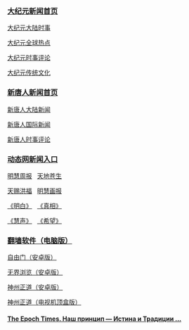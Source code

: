 <h3><a target="_blank" href="https://github.com/gwy252/djy/blob/master/gb/nf1351518.md#1">大纪元新闻首页</a></h3>
<p><a target="_blank" href="https://github.com/gwy252/djy/blob/master/gb/nsc413.md#1">大纪元大陆时事</a></p>
<p><a target="_blank" href="https://github.com/gwy252/djy/blob/master/gb/n24hr.md#1">大纪元全球热点</a></p>
<p><a target="_blank" href="https://github.com/gwy252/djy/blob/master/gb/news392.md#1">大纪元时事评论</a></p>
<p><a target="_blank" href="https://github.com/gwy252/djy/blob/master/gb/ncid1982.md#1">大纪元传统文化</a></p>

<h3><a target="_blank" href="https://github.com/gwy252/ntdtv/blob/master/gb/prog204.md#1">新唐人新闻首页</a></h3>
<p><a target="_blank" href="https://github.com/gwy252/ntdtv/blob/master/gb/prog204_1.md#1">新唐人大陆新闻</a></p>
<p><a target="_blank" href="https://github.com/gwy252/ntdtv/blob/master/gb/prog202_1.md#1">新唐人国际新闻</a></p>
<p><a target="_blank" href="https://github.com/gwy252/ntdtv/blob/master/gb/prog207_1.md#1">新唐人时事评论</a></p>

<h3><a target="_blank" href="https://3e2ju3.dfa3.tk/32654/u44774p">动态网新闻入口</a></h3>

<p><a target="_blank" href="https://github.com/gfw-breaker/mh-qikan/blob/master/indexes/zhongguo.md">明慧周报</a>
&nbsp;&nbsp;<a target="_blank" href="https://github.com/gfw-breaker/mh-qikan/blob/master/indexes/cangsheng.md">天地苍生</a></p>
<p><a target="_blank" href="https://github.com/gfw-breaker/mh-qikan/blob/master/indexes/hongfu.md">天赐洪福</a>
&nbsp;&nbsp;<a target="_blank" href="https://github.com/gfw-breaker/mh-qikan/blob/master/indexes/huabao.md">明慧画报</a></p>
<p><a target="_blank" href="https://github.com/gfw-breaker/mh-qikan/blob/master/indexes/mingbai.md">《明白》</a>
&nbsp;&nbsp;<a target="_blank" href="https://github.com/gfw-breaker/mh-qikan/blob/master/indexes/zhenxiang.md">《真相》</a></p>
<p><a target="_blank" href="https://github.com/gfw-breaker/mh-qikan/blob/master/indexes/huisheng.md">《慧声》</a>
&nbsp;&nbsp;<a target="_blank" href="https://github.com/gfw-breaker/mh-qikan/blob/master/indexes/xiwang.md">《希望》</a></p>

<h3><a target="_blank" href="https://github.com/chengyuan98/software/blob/master/README.md">翻墙软件（电脑版）</a></h3>
<p><a href="https://cdn.jsdelivr.net/gh/gwy252/www/szzd/fgma.apk">自由门（安卓版）</a></p>
<p><a href="https://cdn.jsdelivr.net/gh/gwy252/www/szzd/um.apk">无界浏览（安卓版）</a></p>
<p><a href="https://cdn.jsdelivr.net/gh/gwy252/www/szzd/SzzdOgate.apk">神州正道（安卓版）</a></p>
<p><a href="https://cdn.jsdelivr.net/gh/gwy252/www/szzd/SzzdOgateTV.apk">神州正道（电视机顶盒版）</a></p></p>

<h4><a target="_blank" href="https://www.epochtimes.ru/">The Epoch Times. Наш принцип — Истина и Традиции ...</a></h4>
